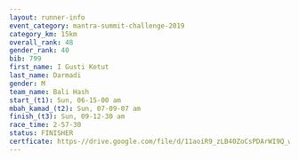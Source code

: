 ```yaml
---
layout: runner-info 
event_category: mantra-summit-challenge-2019 
category_km: 15km 
overall_rank: 48
gender_rank: 40
bib: 799
first_name: I Gusti Ketut
last_name: Darmadi
gender: M
team_name: Bali Hash
start_(t1): Sun, 06-15-00 am
mbah_kamad_(t2): Sun, 07-09-07 am
finish_(t3): Sun, 09-12-30 am
race_time: 2-57-30
status: FINISHER
certficate: https-//drive.google.com/file/d/11aoiR9_zLB40ZoCsPDArWI9Q_wxK8TLW/view?usp=sharing
---
```

